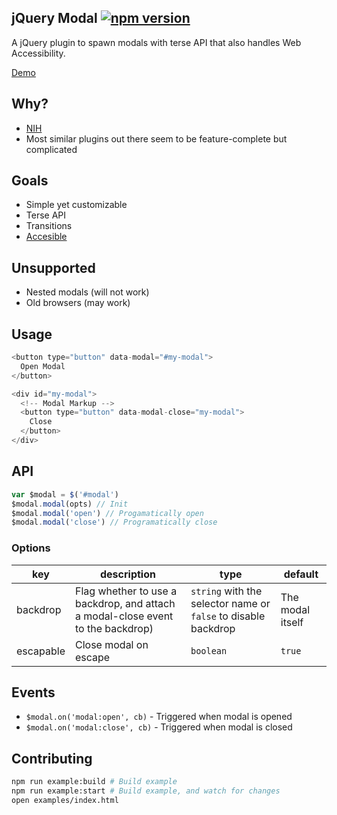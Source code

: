 ## jQuery Modal [![npm version](http://img.shields.io/npm/v/@srph/jquery-modal.svg?style=flat)](https://npmjs.org/package/jquery-modal)
A jQuery plugin to spawn modals with terse API that also handles Web Accessibility.

[Demo](http://submariner-boar-66106.netlify.com/)

## Why?
- [NIH](https://en.wikipedia.org/wiki/Not_invented_here)
- Most similar plugins out there seem to be feature-complete but complicated

## Goals
- Simple yet customizable
- Terse API
- Transitions
- [Accesible](https://gist.github.com/ryanflorence/fd7e987c832cc4efaa56)

## Unsupported
- Nested modals (will not work)
- Old browsers (may work)

## Usage
```js
<button type="button" data-modal="#my-modal">
  Open Modal
</button>

<div id="my-modal">
  <!-- Modal Markup -->
  <button type="button" data-modal-close="my-modal">
  	Close
  </button>
</div>
```

## API
```js
var $modal = $('#modal')
$modal.modal(opts) // Init
$modal.modal('open') // Progamatically open
$modal.modal('close') // Programatically close
```

### Options
| key | description | type | default |
|-----|-------------|------|---------|
|backdrop|Flag whether to use a backdrop, and attach a modal-close event to the backdrop)|`string` with the selector name or `false` to disable backdrop|The modal itself|
|escapable|Close modal on escape|`boolean`|`true`|

## Events
- `$modal.on('modal:open', cb)` - Triggered when modal is opened
- `$modal.on('modal:close', cb)` - Triggered when modal is closed

## Contributing
```bash
npm run example:build # Build example
npm run example:start # Build example, and watch for changes
open examples/index.html
```